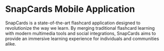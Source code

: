 # SnapCards Mobile Application

SnapCards is a state-of-the-art flashcard application designed to revolutionize the way we learn. By merging traditional flashcard learning with modern multimedia tools and social integrations, SnapCards aims to provide an immersive learning experience for individuals and communities alike.
